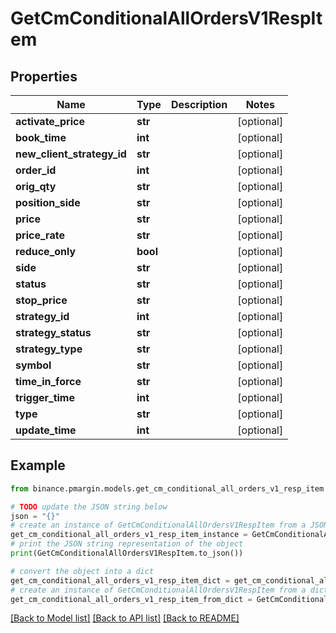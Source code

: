 # GetCmConditionalAllOrdersV1RespItem


## Properties

Name | Type | Description | Notes
------------ | ------------- | ------------- | -------------
**activate_price** | **str** |  | [optional] 
**book_time** | **int** |  | [optional] 
**new_client_strategy_id** | **str** |  | [optional] 
**order_id** | **int** |  | [optional] 
**orig_qty** | **str** |  | [optional] 
**position_side** | **str** |  | [optional] 
**price** | **str** |  | [optional] 
**price_rate** | **str** |  | [optional] 
**reduce_only** | **bool** |  | [optional] 
**side** | **str** |  | [optional] 
**status** | **str** |  | [optional] 
**stop_price** | **str** |  | [optional] 
**strategy_id** | **int** |  | [optional] 
**strategy_status** | **str** |  | [optional] 
**strategy_type** | **str** |  | [optional] 
**symbol** | **str** |  | [optional] 
**time_in_force** | **str** |  | [optional] 
**trigger_time** | **int** |  | [optional] 
**type** | **str** |  | [optional] 
**update_time** | **int** |  | [optional] 

## Example

```python
from binance.pmargin.models.get_cm_conditional_all_orders_v1_resp_item import GetCmConditionalAllOrdersV1RespItem

# TODO update the JSON string below
json = "{}"
# create an instance of GetCmConditionalAllOrdersV1RespItem from a JSON string
get_cm_conditional_all_orders_v1_resp_item_instance = GetCmConditionalAllOrdersV1RespItem.from_json(json)
# print the JSON string representation of the object
print(GetCmConditionalAllOrdersV1RespItem.to_json())

# convert the object into a dict
get_cm_conditional_all_orders_v1_resp_item_dict = get_cm_conditional_all_orders_v1_resp_item_instance.to_dict()
# create an instance of GetCmConditionalAllOrdersV1RespItem from a dict
get_cm_conditional_all_orders_v1_resp_item_from_dict = GetCmConditionalAllOrdersV1RespItem.from_dict(get_cm_conditional_all_orders_v1_resp_item_dict)
```
[[Back to Model list]](../README.md#documentation-for-models) [[Back to API list]](../README.md#documentation-for-api-endpoints) [[Back to README]](../README.md)


